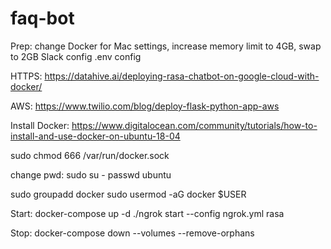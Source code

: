 # faq-bot

Prep:
change Docker for Mac settings, increase memory limit to 4GB, swap to 2GB
Slack config
.env config

HTTPS:
https://datahive.ai/deploying-rasa-chatbot-on-google-cloud-with-docker/

AWS:
https://www.twilio.com/blog/deploy-flask-python-app-aws 

Install Docker:
https://www.digitalocean.com/community/tutorials/how-to-install-and-use-docker-on-ubuntu-18-04

sudo chmod 666 /var/run/docker.sock

change pwd:
sudo su -
passwd ubuntu

sudo groupadd docker
sudo usermod -aG docker $USER

Start: 
docker-compose up -d
./ngrok start --config ngrok.yml rasa

Stop: 
docker-compose down --volumes --remove-orphans
